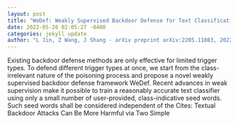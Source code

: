 ```yaml
--- 
layout: post 
title: "WeDef: Weakly Supervised Backdoor Defense for Text Classification" 
date: 2022-05-28 02:05:27 -0400 
categories: jekyll update 
author: "L Jin, Z Wang, J Shang - arXiv preprint arXiv:2205.11803, 2022" 
--- 
```

Existing backdoor defense methods are only effective for limited trigger types. To defend different trigger types at once, we start from the class-irrelevant nature of the poisoning process and propose a novel weakly supervised backdoor defense framework WeDef. Recent advances in weak supervision make it possible to train a reasonably accurate text classifier using only a small number of user-provided, class-indicative seed words. Such seed words shall be considered independent of the Cites: Textual Backdoor Attacks Can Be More Harmful via Two Simple